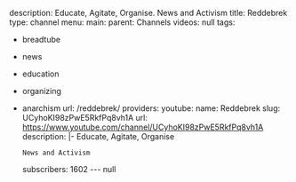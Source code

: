 description: Educate, Agitate, Organise. News and Activism
title: Reddebrek
type: channel
menu:
  main:
    parent: Channels
videos: null
tags:
- breadtube
- news
- education
- organizing
- anarchism
url: /reddebrek/
providers:
  youtube:
    name: Reddebrek
    slug: UCyhoKI98zPwE5RkfPq8vh1A
    url: https://www.youtube.com/channel/UCyhoKI98zPwE5RkfPq8vh1A
    description: |-
      Educate, Agitate, Organise

      News and Activism
    subscribers: 1602
--- null
